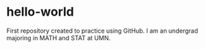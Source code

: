 # hello-world
First repository created to practice using GitHub.
I am an undergrad majoring in MATH and STAT at UMN.
